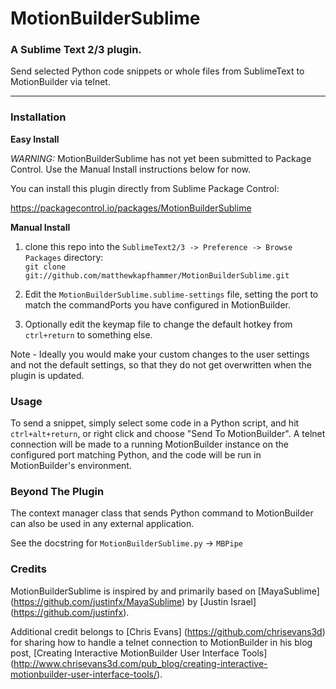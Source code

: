 # MotionBuilderSublime
### A Sublime Text 2/3 plugin.

Send selected Python code snippets or whole files from SublimeText to MotionBuilder via telnet.

----------

### Installation

**Easy Install**

*WARNING:* MotionBuilderSublime has not yet been submitted to Package Control. Use the Manual Install instructions below for now.

You can install this plugin directly from Sublime Package Control:

https://packagecontrol.io/packages/MotionBuilderSublime

**Manual Install**

1. clone this repo into the `SublimeText2/3 -> Preference -> Browse Packages` directory:  
`git clone git://github.com/matthewkapfhammer/MotionBuilderSublime.git`

2. Edit the `MotionBuilderSublime.sublime-settings` file, setting the port to match the commandPorts you have configured in MotionBuilder.

3. Optionally edit the keymap file to change the default hotkey from `ctrl+return` to something else.

Note - Ideally you would make your custom changes to the user settings and not the default settings, so that they do not get overwritten when the plugin is updated.

### Usage

To send a snippet, simply select some code in a Python script, and hit `ctrl+alt+return`, or right click and choose "Send To MotionBuilder".
A telnet connection will be made to a running MotionBuilder instance on the configured port matching Python, and the code will be run in MotionBuilder's environment.

### Beyond The Plugin

The context manager class that sends Python command to MotionBuilder can also be used in any external application. 

See the docstring for ```MotionBuilderSublime.py``` -> ```MBPipe```

### Credits

MotionBuilderSublime is inspired by and primarily based on [MayaSublime] (https://github.com/justinfx/MayaSublime) by [Justin Israel] (https://github.com/justinfx).

Additional credit belongs to [Chris Evans] (https://github.com/chrisevans3d) for sharing how to handle a telnet connection to MotionBuilder in his blog post, [Creating Interactive MotionBuilder User Interface Tools] (http://www.chrisevans3d.com/pub_blog/creating-interactive-motionbuilder-user-interface-tools/).
